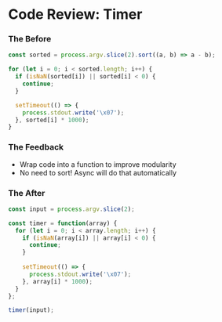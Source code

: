 # Code Review: Timer

### The Before
```js
const sorted = process.argv.slice(2).sort((a, b) => a - b);

for (let i = 0; i < sorted.length; i++) {
  if (isNaN(sorted[i]) || sorted[i] < 0) {
    continue;
  }

  setTimeout(() => {
    process.stdout.write('\x07');
  }, sorted[i] * 1000);
}
```

### The Feedback
* Wrap code into a function to improve modularity
* No need to sort! Async will do that automatically

### The After
```js
const input = process.argv.slice(2);

const timer = function(array) {
  for (let i = 0; i < array.length; i++) {
    if (isNaN(array[i]) || array[i] < 0) {
      continue;
    }
  
    setTimeout(() => {
      process.stdout.write('\x07');
    }, array[i] * 1000);
  }
};

timer(input);
```